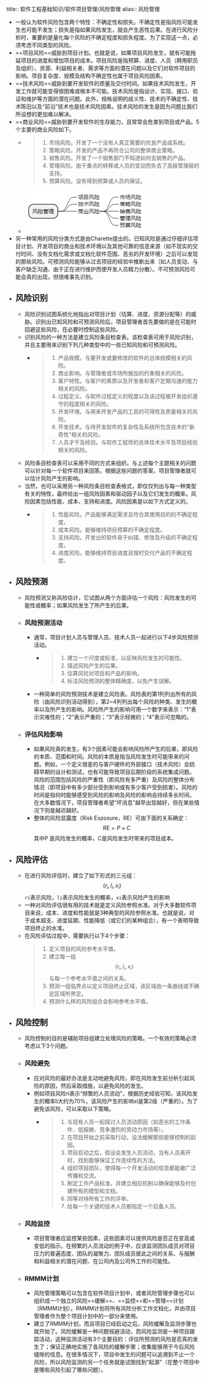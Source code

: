 title:: 软件工程基础知识/软件项目管理/风险管理
alias:: 风险管理

- 一般认为软件风险包含两个特性：不确定性和损失。不确定性是指风险可能发生也可能不发生；损失是指如果风险发生，就会产生恶性后果。在进行风险分析时，重要的是量化每个风险的不确定程度和损失程度。为了实现这一点，必须考虑不同类型的风险。
- ==项目风险==威胁到项目计划。也就是说，如果项目风险发生，就有可能拖延项目的进度和增加项目的成本。项目风险是指预算、进度、人员（聘用职员及组织）、资源、利益相关者、需求等方面的潜在问题以及它们对软件项目的影响。项目复杂度、规模及结构不确定性也属于项目风险因素。
- ==技术风险==威胁到要开发软件的质量及交付时间。如果技术风险发生，开发工作就可能变得很困难或根本不可能。技术风险是指设计、实现、接口、验证和维护等方面的潜在问题。此外，规格说明的歧义性、技术的不确定性、技术陈旧以及“前沿”技术也是技术风险因素。技术风险的发生是因为问题比我们所设想的更加难以解决。
- ==商业风险==威胁到要开发软件的生存能力，且常常会危害到项目或产品。5个主要的商业风险如下。
	- > 1. 市场风险。开发了一个没有人真正需要的优良产品或系统。
	  > 2. 策略风险。开发的产品不再符合公司的整体商业策略。
	  > 3. 销售风险。开发了一个销售部门不知道如何去销售的产品。
	  > 4. 管理风险。由于重点的转移或人员的变动而失去了高级管理层的支持。
	  > 5. 预算风险。没有得到预算或人员的保证。
	- ![image.png](../assets/image_1649029804992_0.png)
- 另一种常用的风险分类方式是由Charette提出的。已知风险是通过仔细评估项目计划、开发项目的商业和技术环境以及其他可靠的信息来源（如不现实的交付时间、没有文档化需求或文档化软件范围、恶劣的开发环境）之后可以发现的那些风险。可预测风险能够从过去项目的经验中推断出来（如人员变动、与客户缺乏沟通、由于正在进行维护而使开发人员精力分散）。不可预测风险可能会真的出现，但很难事先识别。
- ## 风险识别
	- 风险识别试图系统化地指出对项目计划（估算、进度、资源分配等）的威胁。识别出已知风险和可预测风险后，项目管理者首先要做的是在可能时回避这些风险，在必要时控制这些风险。
	- 识别风险的一种方法是建立风险条目检查表。该检查表可用于风险识别，并且主要用来识别下列几种类型中的一些已知风险和可预测风险。
		- > 1. 产品规模。与要开发或要修改的软件的总体规模相关的风险。
		  > 2. 商业影响。与管理者或市场所施加的约束相关的风险。
		  > 3. 客户特性。与客户的素质以及开发者和客户定期沟通的能力相关的风险。
		  > 4. 过程定义。与软件过程定义的程度以及该过程被开发组织遵守的程度相关的风险。
		  > 5. 开发环境。与用来开发产品的工具的可得性及质量相关的风险。
		  > 6. 开发技术。与待开发软件的复杂性及系统所包含技术的“新奇性”相关的风险。
		  > 7. 人员才干及经验。与软件工程师的总体技术水平及项目经验相关的风险。
	- 风险条目检查表可以采用不同的方式来组织。与上述每个主题相关的问题可以针对每一个软件项目来回答。根据这些问题的答案，项目管理者就可以估计风险产生的影响。
	- 当然，也可以采用另一种风险条目检查表格式，即仅仅列出与每一种类型有关的特性，最终给出一组风险因素和驱动因子以及它们发生的概率。风险因素包括性能、成本、支持和进度。风险因素是以如下方式定义的。
		- > 1. 性能风险。产品能够满足需求且符合其使用目的的不确定程度。
		  > 2. 成本风险。能够维持项目预算的不确定程度。
		  > 3. 支持风险。开发出的软件易于纠错、修改及升级的不确定程度。
		  > 4. 进度风险。能够维持项目进度且按时交付产品的不确定程度。
- ## 风险预测
	- 风险预测又称风险估计，它试图从两个方面评估一个风险：风险发生的可能性或概率；如果风险发生了所产生的后果。
	- ### 风险预测活动
		- 通常，项目计划人员与管理人员、技术人员一起进行以下4步风险预测活动。
			- > 1. 建立一个尺度或标准，以反映风险发生的可能性。
			  > 2. 描述风险产生的后果。
			  > 3. 估算风险对项目和产品的影响。
			  > 4. 标注风险预测的整体精确度，以免产生误解。
		- 一种简单的风险预测技术是建立风险表。风险表的第1列列出所有的风险（由风险识别活动得到），第2~4列列出每个风险的种类、发生的概率以及所产生的影响。风险所产生的影响可用一个数字来表示：“1”表示灾难性的；“2”表示严重的；“3”表示轻微的；“4”表示可忽略的。
	- ### 评估风险影响
		- 如果风险真的发生，有3个因素可能会影响风险所产生的后果，即风险的本质、范围和时间。风险的本质是指当风险发生时可能带来的问题。例如，一个定义很差的与客户硬件的外部接口（技术风险）会妨碍早期的设计和测试，也有可能导致项目后期阶段的系统集成问题。风险的范围包括风险的严重性（即风险有多严重）及风险的整体分布情况（即项目中有多少部分受到影响或有多少客户受到损害）。风险的时间是指何时能够感受到风险的影响及风险的影响会持续多长时间。在大多数情况下，项目管理者希望“坏消息”越早出现越好，但在某些情况下则是越迟越好。
		- 整体的风险显露度（Risk Exposure，RE）可由下面的关系确定：
		  $$
		  \mathrm{RE} = P \times C
		  $$
		  其中P 是风险发生的概率，C是风险发生时带来的项目成本。
- ## 风险评估
	- 在进行风险评估时，建立了如下形式的三元组：
	  $$
	  (r_i, l_i, x_i)
	  $$
	  `ri`表示风险，`li`表示风险发生的概率，`xi`表示风险产生的影响
	- 一种对风险评估很有用的技术就是定义风险参照水准。对于大多数软件项目来说，成本、进度和性能就是3种典型的风险参照水准。也就是说，对于成本超支、进度延期、性能降低（或它们的某种组合），有一个表明导致项目终止的水准。
	- 在风险评估过程中，需要执行以下4个步骤：
	  > 1. 定义项目的风险参考水平值。
	  > 2. 建立每一组 $$(r_i,l_i,x_i)$$ 与每一个参考水平值之间的关系。
	  > 3. 预测一组临界点以定义项目终止区域，该区域由一条曲线或不确定区域所界定。
	  > 4. 预测什么样的风险组合会影响参考水平值。
- ## 风险控制
	- 风险控制的目的是辅助项目组建立处理风险的策略。一个有效的策略必须考虑以下3个问题。
	- ### 风险避免
		- 应对风险的最好办法是主动地避免风险，即在风险发生前分析引起风险的原因，然后采取措施，以避免风险的发生。
		- 例如项目风险ri表示“频繁的人员流动”，根据历史经验可知，该风险发生的概率li大约为70%，该风险产生的影响xi是第2级（严重的）。为了避免该风险，可以采取以下策略。
			- > 1. 与现有人员一起探讨人员流动原因（如恶劣的工作条件、低报酬、竞争激烈的劳动力市场等）。
			  > 2. 在项目开始之前采取行动，设法缓解那些能够控制的起因。
			  > 3. 项目启动之后，假设会发生人员流动，当有人员离开时，找到能够保证工作连续性的方法。
			  > 4. 组织项目团队，使得每一个开发活动的信息都能被广泛传播和交流。
			  > 5. 制定工作产品标准，并建立相应机制以确保能够及时创建所有的模型和文档。
			  > 6. 同等对待所有工作的评审。
			  > 7. 给每一个关键的技术人员都指定一个后备人员。
	- ### 风险监控
		- 项目管理者应监控某些因素，这些因素可以提供风险是否正在变高或变低的指示。在频繁的人员流动的例子中，应该监测团队成员对项目压力的普遍态度、团队的凝聚力、团队成员彼此之间的关系、与报酬和利益相关的潜在问题、在公司内及公司外工作的可能性。
	- ### RMMM计划
		- 风险管理策略可以包含在软件项目计划中，或者风险管理步骤也可以组织成一个独立的风险==缓解==、==监控==和==管理==计划（RMMM计划）。RMMM计划将所有风险分析工作文档化，并由项目管理者作为整个项目计划中的一部分来使用。
		- 建立了RMMM计划，而且项目已经启动之后，风险缓解及监测步骤也就开始了。风险缓解是一种问题规避活动，而风险监测是一种项目跟踪活动，这种监测活动有3个主要目的：评估所预测的风险是否真的发生了；保证正确地实施了各风险的缓解步骤；收集能够用于今后风险缝隙的信息。在很多情况下，项目中发生的问题可以追溯到不止一个风险，所以风险监测的另一个任务就是试图找到“起源”（在整个项目中是哪些风险引起了哪些问题）。